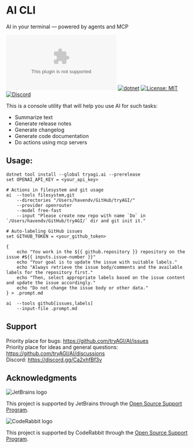 # AI CLI
AI in your terminal — powered by agents and MCP

[![Nuget package](https://img.shields.io/nuget/vpre/tryAGI.AI)](https://www.nuget.org/packages/tryAGI.AI/)
[![dotnet](https://github.com/tryAGI/AI/actions/workflows/dotnet.yml/badge.svg?branch=main)](https://github.com/tryAGI/AI/actions/workflows/dotnet.yml)
[![License: MIT](https://img.shields.io/github/license/tryAGI/AI)](https://github.com/tryAGI/AI/blob/main/LICENSE)
[![Discord](https://img.shields.io/discord/1115206893015662663?label=Discord&logo=discord&logoColor=white&color=d82679)](https://discord.gg/Ca2xhfBf3v)

This is a console utility that will help you use AI for such tasks:
- Summarize text
- Generate release notes
- Generate changelog
- Generate code documentation
- Do actions using mcp servers

## Usage:
```
dotnet tool install --global tryagi.ai --prerelease
set OPENAI_API_KEY = <your_api_key>

# Actions in filesystem and git usage
ai  --tools filesystem,git
    --directories "/Users/havendv/GitHub/tryAGI/"
    --provider openrouter
    --model free-fast
    --input "Please create new repo with name `Do` in `/Users/havendv/GitHub/tryAGI/` dir and git init it."

# Auto-labeling GitHub issues
set GITHUB_TOKEN = <your_github_token>

{
    echo "You work in the ${{ github.repository }} repository on the issue #${{ inputs.issue-number }}"
    echo "Your goal is to update the issue with suitable labels."
    echo "Always retrieve the issue body/comments and the available labels for the repository first."
    echo "Then, select appropriate labels based on the issue content and update the issue accordingly."
    echo "Do not change the issue body or other data."
} > .prompt.md

ai  --tools github[issues,labels]
    --input-file .prompt.md
```

## Support

Priority place for bugs: https://github.com/tryAGI/AI/issues  
Priority place for ideas and general questions: https://github.com/tryAGI/AI/discussions  
Discord: https://discord.gg/Ca2xhfBf3v  

## Acknowledgments

![JetBrains logo](https://resources.jetbrains.com/storage/products/company/brand/logos/jetbrains.png)

This project is supported by JetBrains through the [Open Source Support Program](https://jb.gg/OpenSourceSupport).

![CodeRabbit logo](https://opengraph.githubassets.com/1c51002d7d0bbe0c4fd72ff8f2e58192702f73a7037102f77e4dbb98ac00ea8f/marketplace/coderabbitai)

This project is supported by CodeRabbit through the [Open Source Support Program](https://github.com/marketplace/coderabbitai).